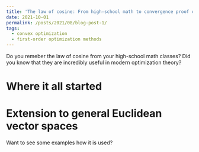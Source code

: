 ```yaml
---
title: 'The law of cosine: From high-school math to convergence proof of optimization algorithms'
date: 2021-10-01
permalink: /posts/2021/08/blog-post-1/
tags:
  - convex optimization
  - first-order optimization methods
---
```


Do you remeber the law of cosine from your high-school math classes? Did you know that they are incredibly useful in modern optimization theory? 

Where it all started
======

Extension to general Euclidean vector spaces
======

Want to see some examples how it is used?
